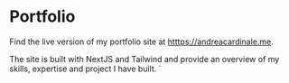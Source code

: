# Portfolio

Find the live version of my portfolio site at [htttps://andreacardinale.me](htttps://andreacardinale.me).

The site is built with NextJS and Tailwind and provide an overview of my skills, expertise and project I have built.
`
